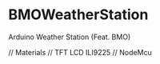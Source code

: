 # BMOWeatherStation
Arduino Weather Station (Feat. BMO)


// Materials
// TFT LCD ILI9225
// NodeMcu
